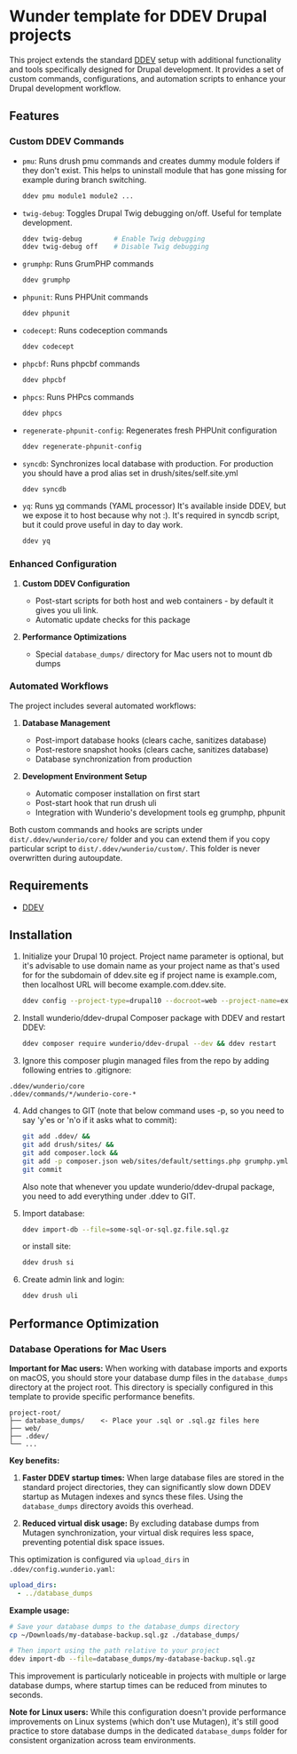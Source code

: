 # Wunder template for DDEV Drupal projects

This project extends the standard [DDEV](https://ddev.com/) setup with additional functionality and tools specifically
designed for Drupal development. It provides a set of custom commands, configurations, and automation
scripts to enhance your Drupal development workflow.

## Features

### Custom DDEV Commands

- `pmu`: Runs drush pmu commands and creates dummy module folders if they don't exist.
  This helps to uninstall module that has gone missing for example during branch
  switching.
  ```bash
  ddev pmu module1 module2 ...
  ```
- `twig-debug`: Toggles Drupal Twig debugging on/off. Useful for template development.
  ```bash
  ddev twig-debug        # Enable Twig debugging
  ddev twig-debug off    # Disable Twig debugging
  ```
- `grumphp`: Runs GrumPHP commands
  ```bash
  ddev grumphp
  ```
- `phpunit`: Runs PHPUnit commands
  ```bash
  ddev phpunit
  ```
- `codecept`: Runs codeception commands
  ```bash
  ddev codecept
  ```
- `phpcbf`: Runs phpcbf commands
  ```bash
  ddev phpcbf
  ```
- `phpcs`: Runs PHPcs commands
  ```bash
  ddev phpcs
  ```
- `regenerate-phpunit-config`: Regenerates fresh PHPUnit configuration
  ```bash
  ddev regenerate-phpunit-config
  ```
- `syncdb`: Synchronizes local database with production.
  For production you should have a prod alias set in drush/sites/self.site.yml
  ```bash
  ddev syncdb
  ```
- `yq`: Runs [yq](https://mikefarah.gitbook.io/yq) commands (YAML processor)
  It's available inside DDEV, but we expose it to host because why not :). It's required in syncdb script, but it could prove useful in day to day work.
  ```bash
  ddev yq
  ```

### Enhanced Configuration

1. **Custom DDEV Configuration**
   - Post-start scripts for both host and web containers - by default it gives you uli link.
   - Automatic update checks for this package

2. **Performance Optimizations**
   - Special `database_dumps/` directory for Mac users not to mount db dumps

### Automated Workflows

The project includes several automated workflows:

1. **Database Management**
   - Post-import database hooks (clears cache, sanitizes database)
   - Post-restore snapshot hooks (clears cache, sanitizes database)
   - Database synchronization from production

2. **Development Environment Setup**
   - Automatic composer installation on first start
   - Post-start hook that run drush uli
   - Integration with Wunderio's development tools eg grumphp, phpunit

Both custom commands and hooks are scripts under `dist/.ddev/wunderio/core/` folder
and you can extend them if you copy particular script to `dist/.ddev/wunderio/custom/`.
This folder is never overwritten during autoupdate.

## Requirements

- [DDEV](https://ddev.com/)

## Installation

1. Initialize your Drupal 10 project. Project name parameter is optional, but
it's advisable to use domain name as your project name as that's used for for
the subdomain of ddev.site eg if project name is example.com, then localhost
URL will become example.com.ddev.site.

    ```bash
    ddev config --project-type=drupal10 --docroot=web --project-name=example.com
    ```

2. Install wunderio/ddev-drupal Composer package with DDEV and restart DDEV:

   ```bash
   ddev composer require wunderio/ddev-drupal --dev && ddev restart
   ```

3. Ignore this composer plugin managed files from the repo by adding following entries to .gitignore:
  ```
  .ddev/wunderio/core
  .ddev/commands/*/wunderio-core-*
  ```

4. Add changes to GIT (note that below command uses -p, so you need to say 'y'es or 'n'o if it asks what to commit):

   ```bash
   git add .ddev/ &&
   git add drush/sites/ &&
   git add composer.lock &&
   git add -p composer.json web/sites/default/settings.php grumphp.yml &&
   git commit
   ```

   Also note that whenever you update wunderio/ddev-drupal package, you need to add everything under .ddev to GIT.

5. Import database:

   ```bash
   ddev import-db --file=some-sql-or-sql.gz.file.sql.gz
   ```

   or install site:

   ```bash
   ddev drush si
   ```

6. Create admin link and login:

   ```bash
   ddev drush uli
   ```

## Performance Optimization

### Database Operations for Mac Users

**Important for Mac users:** When working with database imports and exports on macOS, you should store your database
dump files in the `database_dumps` directory at the project root. This directory is specially configured in this
template to provide specific performance benefits.

```
project-root/
├── database_dumps/    <- Place your .sql or .sql.gz files here
├── web/
├── .ddev/
└── ...
```

**Key benefits:**

1. **Faster DDEV startup times:** When large database files are stored in the standard project directories,
they can significantly slow down DDEV startup as Mutagen indexes and syncs these files. Using the `database_dumps`
directory avoids this overhead.

2. **Reduced virtual disk usage:** By excluding database dumps from Mutagen synchronization, your virtual disk
requires less space, preventing potential disk space issues.

This optimization is configured via `upload_dirs` in `.ddev/config.wunderio.yaml`:

```yaml
upload_dirs:
  - ../database_dumps
```

**Example usage:**
```bash
# Save your database dumps to the database_dumps directory
cp ~/Downloads/my-database-backup.sql.gz ./database_dumps/

# Then import using the path relative to your project
ddev import-db --file=database_dumps/my-database-backup.sql.gz
```

This improvement is particularly noticeable in projects with multiple or large database dumps, where
startup times can be reduced from minutes to seconds.

**Note for Linux users:** While this configuration doesn't provide performance improvements on Linux
systems (which don't use Mutagen), it's still good practice to store database dumps in the
dedicated `database_dumps` folder for consistent organization across team environments.
